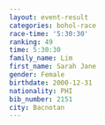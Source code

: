 ```yaml
---
layout: event-result 
categories: bohol-race 
race-time: '5:30:30'
ranking: 49
time: 5:30:30
family_name: Lim
first_name: Sarah Jane
gender: Female
birthdate: 2000-12-31
nationality: PHI
bib_number: 2151
city: Bacnotan
---
```

